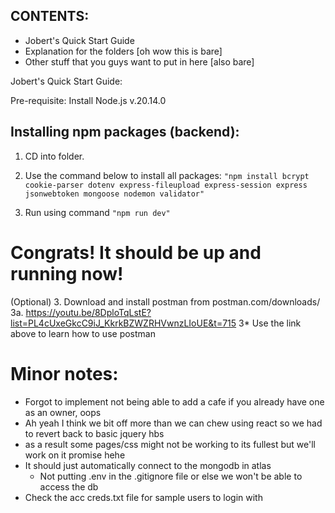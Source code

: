 ## CONTENTS:
- Jobert's Quick Start Guide
- Explanation for the folders [oh wow this is bare]
- Other stuff that you guys want to put in here [also bare]

Jobert's Quick Start Guide:

Pre-requisite: Install Node.js v.20.14.0

## Installing npm packages (backend):

1. CD into folder. 

2. Use the command below to install all packages:
   ``` "npm install bcrypt cookie-parser dotenv express-fileupload express-session express jsonwebtoken mongoose nodemon validator" ```

3. Run using command
   ``` "npm run dev" ```

# Congrats! It should be up and running now!


(Optional)
3. Download and install postman from postman.com/downloads/
    3a. https://youtu.be/8DploTqLstE?list=PL4cUxeGkcC9iJ_KkrkBZWZRHVwnzLIoUE&t=715
    3* Use the link above to learn how to use postman

# Minor notes:
- Forgot to implement not being able to add a cafe if you already have one as an owner, oops
- Ah yeah I think we bit off more than we can chew using react so we had to revert back to basic jquery hbs
- as a result some pages/css might not be working to its fullest but we'll work on it promise hehe
- It should just automatically connect to the mongodb in atlas
    - Not putting .env in the .gitignore file or else we won't be able to access the db
- Check the acc creds.txt file for sample users to login with
